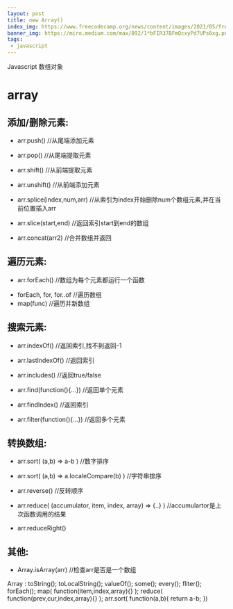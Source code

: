 ```yaml
---
layout: post
title: new Array()
index_img: https://www.freecodecamp.org/news/content/images/2021/05/freeCodeCamp-Cover-1.png
banner_img: https://miro.medium.com/max/892/1*bFIR37BFmQcxyPd7UPs6xg.png
tags:
 - javascript
---
```

Javascript 数组对象
<!--more-->
# array
## 添加/删除元素:
 - arr.push()  //从尾端添加元素
 - arr.pop()   //从尾端提取元素
 - arr.shift()   //从前端提取元素
 - arr.unshift()  //从前端添加元素

 - arr.splice(index,num,arr) //从索引为index开始删除num个数组元素,并在当前位置插入arr
 - arr.slice(start,end) //返回索引start到end的数组
 - arr.concat(arr2) //合并数组并返回

## 遍历元素:
 - arr.forEach() //数组为每个元素都运行一个函数
  + forEach, for, for..of   //遍历数组
  + map(func)  //遍历并新数组

## 搜索元素:
 - arr.indexOf()  //返回索引,找不到返回-1
 - arr.lastIndexOf()  //返回索引
 - arr.includes()  //返回true/false

 - arr.find(function(){...}) //返回单个元素
 - arr.findIndex() //返回索引
 - arr.filter(function(){...})  //返回多个元素

## 转换数组:
 - arr.sort( (a,b) => a-b )  //数字排序
 - arr.sort( (a,b) => a.localeCompare(b) )  //字符串排序

 - arr.reverse()  //反转顺序

 - arr.reduce( (accumulator, item, index, array) => {..} )  //accumulartor是上次函数调用的结果
 - arr.reduceRight()

## 其他:
  - Array.isArray(arr)  //检查arr是否是一个数组

Array : toString();
		toLocalString();
		valueOf();
		some();
		every();
		fliter();
		forEach();
		map( function(item,index,array){} );
		reduce( function(prev,cur,index,array){} );
		arr.sort( function(a,b){
			return a-b;
		})